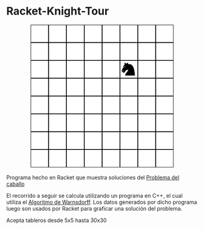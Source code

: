 # Racket-Knight-Tour

<p align="center">
  <img src="example.gif" alt="Ejemplo">
</p>

Programa hecho en Racket que muestra soluciones del [Problema del caballo](https://es.wikipedia.org/wiki/Problema_del_caballo)

El recorrido a seguir se calcula utilizando un programa en C++, el cual utiliza el [Algoritmo de Warnsdorff](https://www.geeksforgeeks.org/warnsdorffs-algorithm-knights-tour-problem/).
Los datos generados por dicho programa luego son usados por Racket para graficar una solución del problema.

Acepta tableros desde 5x5 hasta 30x30

